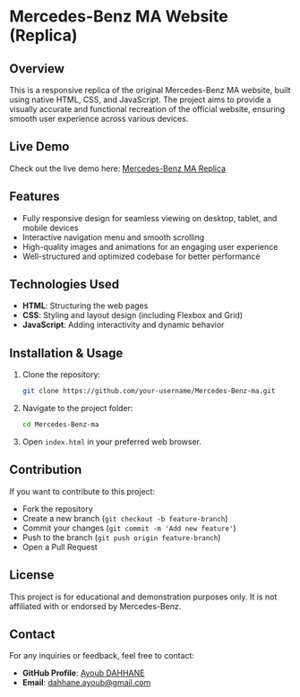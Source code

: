 # Mercedes-Benz MA Website (Replica)

## Overview
This is a responsive replica of the original Mercedes-Benz MA website, built using native HTML, CSS, and JavaScript. The project aims to provide a visually accurate and functional recreation of the official website, ensuring smooth user experience across various devices.

## Live Demo
Check out the live demo here: [Mercedes-Benz MA Replica](https://ayoubdahhane.github.io/Mercedes-Benz-ma/)

## Features
- Fully responsive design for seamless viewing on desktop, tablet, and mobile devices
- Interactive navigation menu and smooth scrolling
- High-quality images and animations for an engaging user experience
- Well-structured and optimized codebase for better performance

## Technologies Used
- **HTML**: Structuring the web pages
- **CSS**: Styling and layout design (including Flexbox and Grid)
- **JavaScript**: Adding interactivity and dynamic behavior

## Installation & Usage
1. Clone the repository:
   ```bash
   git clone https://github.com/your-username/Mercedes-Benz-ma.git
   ```
2. Navigate to the project folder:
   ```bash
   cd Mercedes-Benz-ma
   ```
3. Open `index.html` in your preferred web browser.

## Contribution
If you want to contribute to this project:
- Fork the repository
- Create a new branch (`git checkout -b feature-branch`)
- Commit your changes (`git commit -m 'Add new feature'`)
- Push to the branch (`git push origin feature-branch`)
- Open a Pull Request

## License
This project is for educational and demonstration purposes only. It is not affiliated with or endorsed by Mercedes-Benz.

## Contact
For any inquiries or feedback, feel free to contact:
- **GitHub Profile**: [Ayoub DAHHANE](https://github.com/ayoubdahhane)
- **Email**: dahhane.ayoub@gmail.com

